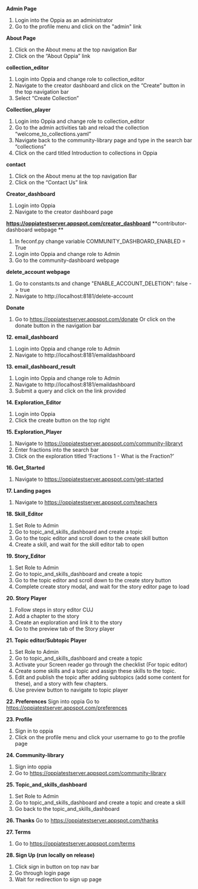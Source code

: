 **Admin Page**
1. Login into the Oppia as an administrator
2. Go to the profile menu and click on the "admin" link

**About Page**
1. Click on the About menu at the top navigation Bar
2. Click on the “About Oppia” link

**collection_editor**
1. Login into Oppia and change role to collection_editor
2. Navigate to the creator dashboard and click on the “Create” button in the top navigation bar
3. Select “Create Collection”

**Collection_player**
1. Login into Oppia and change role to collection_editor
2. Go to the admin activities tab and reload the collection “welcome_to_collections.yaml”
3. Navigate back to the community-library page and type in the search bar “collections”
4. Click on the card titled Introduction to collections in Oppia

**contact**
1. Click on the About menu at the top navigation Bar
2. Click on the “Contact Us” link

**Creator_dashboard**
1. Login into Oppia
2. Navigate to the creator dashboard page

**https://oppiatestserver.appspot.com/creator_dashboard**
**contributor-dashboard webpage **
1. In feconf.py change variable  COMMUNITY_DASHBOARD_ENABLED = True
2. Login into Oppia and change role to Admin
3. Go to the community-dashboard webpage

**delete_account webpage**
1. Go to constants.ts and change "ENABLE_ACCOUNT_DELETION": false -> true
2. Navigate to http://localhost:8181/delete-account

**Donate**
1. Go to https://oppiatestserver.appspot.com/donate
Or click on the donate button in the navigation bar

**12. email_dashboard**
1. Login into Oppia and change role to Admin
2. Navigate to http://localhost:8181/emaildashboard

**13. email_dashboard_result**
1. Login into Oppia and change role to Admin
2. Navigate to http://localhost:8181/emaildashboard
3. Submit a query and click on the link provided

**14. Exploration_Editor**
1. Login into Oppia
2. Click the create button on the top right

**15. Exploration_Player**
1. Navigate to
https://oppiatestserver.appspot.com/community-libraryt
2. Enter fractions into the search bar
3. Click on the exploration titled ‘Fractions 1 - What is the Fraction?’

**16. Get_Started**
1. Navigate to https://oppiatestserver.appspot.com/get-started

**17. Landing pages**
1. Navigate to https://oppiatestserver.appspot.com/teachers

**18. Skill_Editor**

1. Set Role to Admin 
2. Go to topic_and_skills_dashboard and create a topic
3. Go to the topic editor and scroll down to the create skill button
4. Create a skill, and wait for the skill editor tab to open

**19. Story_Editor**
1. Set Role to Admin 
2. Go to topic_and_skills_dashboard and create a topic
3. Go to the topic editor and scroll down to the create story button
4. Complete create story modal, and wait for the story editor page to load

**20. Story Player**
1. Follow steps in story editor CUJ
2. Add a chapter to the story 
3. Create an exploration and link it to the story
4. Go to the preview tab of the Story player

**21. Topic editor/Subtopic Player**
1. Set Role to Admin 
2. Go to topic_and_skills_dashboard and create a topic
3. Activate your Screen reader go through the checklist (For topic editor)
4. Create some skills and a topic and assign these skills to the topic.
5. Edit and publish the topic after adding subtopics (add some content for these), and a story with few chapters.
6. Use preview button to navigate to topic player

**22. Preferences**
Sign into oppia
Go to https://oppiatestserver.appspot.com/preferences

**23. Profile**
1. Sign in to oppia
2. Click on the profile menu and click your username to go to the profile page

**24. Community-library**
1. Sign into oppia
2. Go to https://oppiatestserver.appspot.com/community-library


**25. Topic_and_skills_dashboard**
1. Set Role to Admin 
2. Go to topic_and_skills_dashboard and create a topic and create a skill
3. Go back to the topic_and_skills_dashboard

**26. Thanks**
Go to https://oppiatestserver.appspot.com/thanks

**27. Terms**
1. Go to https://oppiatestserver.appspot.com/terms

**28. Sign Up (run locally on release)**
1. Click sign in button on top nav bar
2. Go through login page
3. Wait for redirection to sign up page


